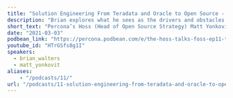 ```yaml
---
title: "Solution Engineering From Teradata and Oracle to Open Source - Percona Podcast 11"
description: "Brian explores what he sees as the drivers and obstacles for enterprises moving and adopting more open source."
short_text: "Percona’s Hoss (Head of Open Source Strategy) Matt Yonkovit talks to Percona’s SR Director of Solution Engineering on his journey from Teradata and Oracle to Open Source at Percona. Brian explores what he sees as the drivers and obstacles for enterprises moving and adopting more open source."
date: "2021-03-03"
podbean_link: "https://percona.podbean.com/e/the-hoss-talks-foss-ep11-talking-oss-linux-oracle-big-business-and-foss-with-brian-walters/"
youtube_id: "HTrGSfs8g1I"
speakers:
  - brian_walters
  - matt_yonkovit
aliases:
    - "/podcasts/11/"
url: "/podcasts/11-solution-engineering-from-teradata-and-oracle-to-open-source"
---
```


